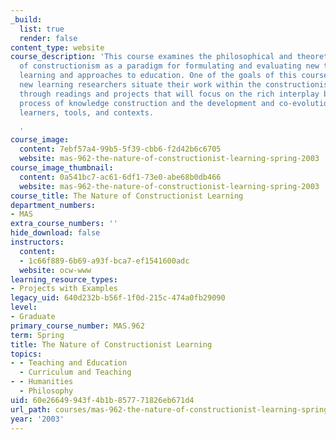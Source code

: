 ```yaml
---
_build:
  list: true
  render: false
content_type: website
course_description: 'This course examines the philosophical and theoretical foundations
  of constructionism as a paradigm for formulating and evaluating new theories for
  learning and approaches to education. One of the goals of this course is to help
  new learning researchers situate their work within the constructionist framework
  through readings and projects that will focus on the rich interplay between the
  process of knowledge construction and the development and co-evolution of ideas,
  learners, tools, and contexts.

  '
course_image:
  content: 7ebf57a4-99b5-5f39-cbb6-f2d42b6c6705
  website: mas-962-the-nature-of-constructionist-learning-spring-2003
course_image_thumbnail:
  content: 0a541bc7-ac61-6df1-73e0-abe68b0db466
  website: mas-962-the-nature-of-constructionist-learning-spring-2003
course_title: The Nature of Constructionist Learning
department_numbers:
- MAS
extra_course_numbers: ''
hide_download: false
instructors:
  content:
  - 1c66f889-6b69-a93f-bca7-ef1541600adc
  website: ocw-www
learning_resource_types:
- Projects with Examples
legacy_uid: 640d232b-b56f-1f0d-215c-474a0fb29090
level:
- Graduate
primary_course_number: MAS.962
term: Spring
title: The Nature of Constructionist Learning
topics:
- - Teaching and Education
  - Curriculum and Teaching
- - Humanities
  - Philosophy
uid: 60e26649-943f-4b1b-8577-71826eb671d4
url_path: courses/mas-962-the-nature-of-constructionist-learning-spring-2003
year: '2003'
---
```

